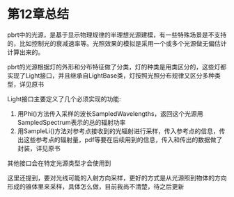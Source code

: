 # 第12章总结

pbrt中的光源，是基于显示物理规律的半理想光源建模，有一些特殊场景是不支持的，比如控制光的衰减速率等。光照效果的模拟是采用一个或多个光源做无偏估计计算出来的。

pbrt的光源根据灯的外形和分布特征做了分类，灯的种类是用类区分的，这些灯都实现了Light接口，并且继承自LightBase类，灯按照光照分布规律又区分多种类型，详见原书

Light接口主要定义了几个必须实现的功能:

1. 用Phi()方法传入采样的波长SampledWavelengths，返回这个光源用SampledSpectrum表示的总的辐射功率
2. 用SampleLi()方法对参考点接收到的光辐射进行采样，传入参考点的信息，传出这些参考点的辐射量，pdf等要在后续用到的信息，传入和传出的数据做了封装，详见原书

其他接口会在特定光源类型才会使用到

这里还提到，要对光线可能的入射方向采样，更好的方式是从光源照到物体的方向形成的锥体里来采样，具体怎么做，目前我尚不清楚，待之后更新

